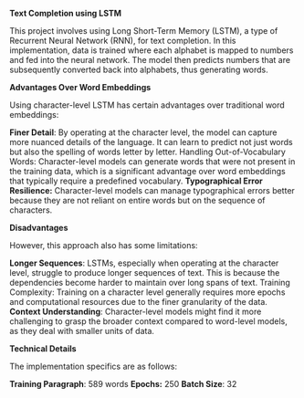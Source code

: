 **Text Completion using LSTM**

This project involves using Long Short-Term Memory (LSTM), a type of Recurrent Neural Network (RNN), for text completion. In this implementation, data is trained where each alphabet is mapped to numbers and fed into the neural network. The model then predicts numbers that are subsequently converted back into alphabets, thus generating words.

**Advantages Over Word Embeddings**

Using character-level LSTM has certain advantages over traditional word embeddings:

**Finer Detail**: By operating at the character level, the model can capture more nuanced details of the language. It can learn to predict not just words but also the spelling of words letter by letter.
Handling Out-of-Vocabulary Words: Character-level models can generate words that were not present in the training data, which is a significant advantage over word embeddings that typically require a predefined vocabulary.
**Typographical Error Resilience:** Character-level models can manage typographical errors better because they are not reliant on entire words but on the sequence of characters.



**Disadvantages**

However, this approach also has some limitations:

**Longer Sequences**: LSTMs, especially when operating at the character level, struggle to produce longer sequences of text. This is because the dependencies become harder to maintain over long spans of text.
Training Complexity: Training on a character level generally requires more epochs and computational resources due to the finer granularity of the data.
**Context Understanding**: Character-level models might find it more challenging to grasp the broader context compared to word-level models, as they deal with smaller units of data.

**Technical Details**

The implementation specifics are as follows:

**Training Paragraph**: 589 words
**Epochs:** 250
**Batch Size**: 32
